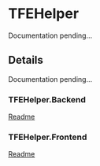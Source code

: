 # TFEHelper

Documentation pending...

## Details

Documentation pending...

### TFEHelper.Backend

[Readme](src/TFEHelper.Backend/README.md)

### TFEHelper.Frontend

[Readme](src/TFEHelper.Frontend/README.md)